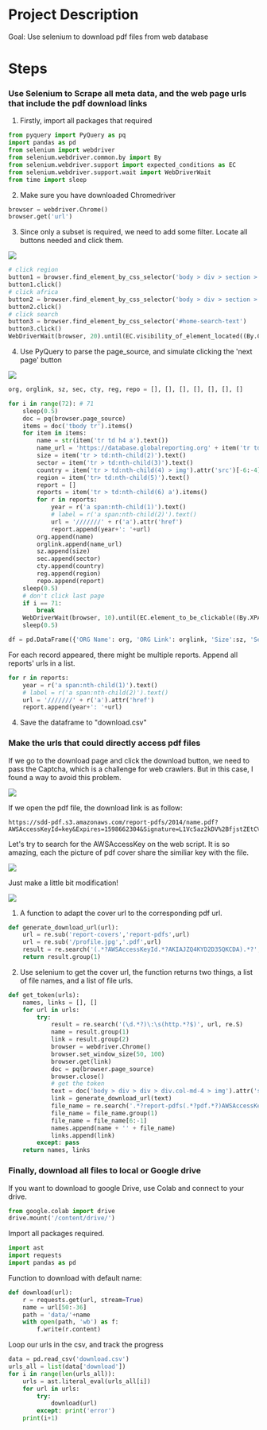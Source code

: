 # Project Description

Goal: Use selenium to download pdf files from web database

# Steps


### Use Selenium to Scrape all meta data, and the web page urls that include the pdf download links

1. Firstly, import all packages that required

```python
from pyquery import PyQuery as pq
import pandas as pd
from selenium import webdriver
from selenium.webdriver.common.by import By
from selenium.webdriver.support import expected_conditions as EC
from selenium.webdriver.support.wait import WebDriverWait
from time import sleep
```

2. Make sure you have downloaded Chromedriver

```python
browser = webdriver.Chrome()
browser.get('url')
```

3. Since only a subset is required, we need to add some filter. Locate all buttons needed and click them.

<img src='figure/1.png'>

```python
# click region
button1 = browser.find_element_by_css_selector('body > div > section > div:nth-child(3) > div > div:nth-child(4) > div > div > button')
button1.click()
# click africa
button2 = browser.find_element_by_css_selector('body > div > section > div:nth-child(3) > div > div:nth-child(4) > div > div > div > ul > li:nth-child(1) > a')
button2.click()
# click search
button3 = browser.find_element_by_css_selector('#home-search-text')
button3.click()
WebDriverWait(browser, 20).until(EC.visibility_of_element_located((By.CLASS_NAME, "total-time")))
```

4. Use PyQuery to parse the page_source, and simulate clicking the 'next page' button

<img src='figure/2.png'>

```python
org, orglink, sz, sec, cty, reg, repo = [], [], [], [], [], [], []

for i in range(72): # 71
    sleep(0.5)
    doc = pq(browser.page_source)
    items = doc('tbody tr').items()
    for item in items:
        name = str(item('tr td h4 a').text())
        name_url = 'https://database.globalreporting.org' + item('tr td h4 a').attr('href')
        size = item('tr > td:nth-child(2)').text()
        sector = item('tr > td:nth-child(3)').text()
        country = item('tr > td:nth-child(4) > img').attr('src')[-6:-4]
        region = item('tr> td:nth-child(5)').text()
        report = []
        reports = item('tr > td:nth-child(6) a').items()
        for r in reports:
            year = r('a span:nth-child(1)').text()
            # label = r('a span:nth-child(2)').text()
            url = '///////' + r('a').attr('href')
            report.append(year+': '+url)
        org.append(name)
        orglink.append(name_url)
        sz.append(size)
        sec.append(sector)
        cty.append(country)
        reg.append(region)
        repo.append(report)
    sleep(0.5)
    # don't click last page
    if i == 71:
        break
    WebDriverWait(browser, 10).until(EC.element_to_be_clickable((By.XPATH, '//*[@id="results-datatable_next"]/a'))).click()
    sleep(0.5)

df = pd.DataFrame({'ORG Name': org, 'ORG Link': orglink, 'Size':sz, 'Sector': sec, 'Country': cty, 'Region': reg, 'Report':repo})
```

For each record appeared, there might be multiple reports. Append all reports' urls in a list.

```python
for r in reports:
	year = r('a span:nth-child(1)').text()
    # label = r('a span:nth-child(2)').text()
    url = '///////' + r('a').attr('href')
    report.append(year+': '+url)
```

4. Save the dataframe to "download.csv"


### Make the urls that could directly access pdf files

If we go to the download page and click the download button, we need to pass the Captcha, which is a challenge for web crawlers. But in this case, I found a way to avoid this problem.

<img src='figure/3.png'>

If we open the pdf file, the download link is as follow:
```
https://sdd-pdf.s3.amazonaws.com/report-pdfs/2014/name.pdf?AWSAccessKeyId=key&Expires=1598662304&Signature=L1Vc5az2kDV%2BfjstZEtCVXzZy3w%3D
```
Let's try to search for the AWSAccessKey on the web script. It is so amazing, each the picture of pdf cover share the similiar key with the file.

<img src='figure/4.png'>

Just make a little bit modification!

<img src='figure/5.png'>

1. A function to adapt the cover url to the corresponding pdf url.
```python
def generate_download_url(url):
    url = re.sub('report-covers','report-pdfs',url)
    url = re.sub('/profile.jpg','.pdf',url)
    result = re.search('(.*?AWSAccessKeyId.*?AKIAJZQ4KYD2D35QKCDA).*?',url,re.S)
    return result.group(1)
```

2. Use selenium to get the cover url, the function returns two things, a list of file names, and a list of file urls.

```python
def get_token(urls):
    names, links = [], []
    for url in urls:
        try:
            result = re.search('(\d.*?)\:\s(http.*?$)', url, re.S)
            name = result.group(1)
            link = result.group(2)
            browser = webdriver.Chrome()
            browser.set_window_size(50, 100)
            browser.get(link)
            doc = pq(browser.page_source)
            browser.close()
            # get the token
            text = doc('body > div > div > div.col-md-4 > img').attr('src')
            link = generate_download_url(text)
            file_name = re.search('.*?report-pdfs(.*?pdf.*?)AWSAccessKeyId.*?', link, re.S)
            file_name = file_name.group(1)
            file_name = file_name[6:-1]
            names.append(name + '' + file_name)
            links.append(link)
        except: pass
    return names, links
```


### Finally, download all files to local or Google drive

If you want to download to google Drive, use Colab and connect to your drive.

```python
from google.colab import drive
drive.mount('/content/drive/')
```

Import all packages required.

```python
import ast
import requests
import pandas as pd
```

Function to download with default name:

```python
def download(url):
    r = requests.get(url, stream=True)
    name = url[50:-36]
    path = 'data/'+name
    with open(path, 'wb') as f:
        f.write(r.content)
```

Loop our urls in the csv, and track the progress

```python
data = pd.read_csv('download.csv')
urls_all = list(data['download'])
for i in range(len(urls_all)):
    urls = ast.literal_eval(urls_all[i])
    for url in urls:
        try:
            download(url)
        except: print('error')
    print(i+1)
```

